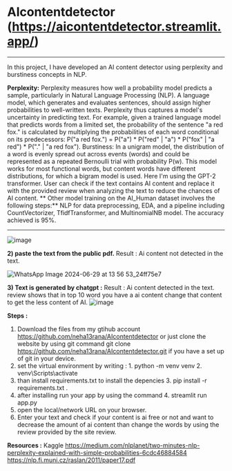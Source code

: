 # **AIcontentdetector** (https://aicontentdetector.streamlit.app/)

<hr>

In this project, I have developed an AI content detector using perplexity and burstiness concepts in NLP.

**Perplexity:** Perplexity measures how well a probability model predicts a sample, particularly in Natural Language Processing (NLP). A language model, which generates and evaluates sentences, should assign higher probabilities to well-written texts. Perplexity thus captures a model's uncertainty in predicting text. For example, given a trained language model that predicts words from a limited set, the probability of the sentence "a red fox." is calculated by multiplying the probabilities of each word conditional on its predecessors: P("a red fox.") = P("a") * P("red" | "a") * P("fox" | "a red") * P("." | "a red fox").
Burstiness: In a unigram model, the distribution of a word is evenly spread out across events (words) and could be represented as a repeated Bernoulli trial with probability P(w). This model works for most functional words, but content words have different distributions, for which a bigram model is used.
Here I'm using the GPT-2 transformer. User can check if the text contains AI content and replace it with the provided review when analyzing the text to reduce the chances of AI content.
**
Other model training on the AI_Human dataset involves the following steps:**
NLP for data preprocessing, 
EDA, 
and a pipeline including CountVectorizer, TfidfTransformer, and MultinomialNB model.
The accuracy achieved is 95%.

<hr>


![image](https://github.com/neha13rana/AIcontentdetector/assets/121093178/c6970d5b-52d8-4930-9a46-001cd393a052)

**2) paste the text from the public pdf.**
Result : Ai content not detected in the text.

![WhatsApp Image 2024-06-29 at 13 56 53_24ff75e7](https://github.com/neha13rana/AIcontentdetector/assets/121093178/38ae1fe9-934c-4e06-af13-43a5fad6d9b4)

**3) Text is generated by chatgpt :**
Result : Ai content detected in the text. review shows that in top 10 word you have a ai content change that content to get the less content of AI.
![image](https://github.com/neha13rana/AIcontentdetector/assets/121093178/30e8694c-e73c-4c78-b903-0d308a96a40a)

**Steps :**
1) Download the files from my gtihub account https://github.com/neha13rana/AIcontentdetector or just clone the website by using git command git clone https://github.com/neha13rana/AIcontentdetector.git if you have a set up of git in your device.
2) set the virtual environment by writing :  1. python -m venv venv   2.  venv\Scripts\activate
3) than install requirements.txt to install the depencies 3. pip install -r requirements.txt .
4) after installing run your app by using the command 4. streamlit run app.py
5) open the local/network URL on your browser.
6) Enter your text and check if your content is ai free or not and want to decrease the amount of ai content than change the words by using the review provided by the site review.

**Resources :**
Kaggle 
https://medium.com/nlplanet/two-minutes-nlp-perplexity-explained-with-simple-probabilities-6cdc46884584
https://nlp.fi.muni.cz/raslan/2011/paper17.pdf
